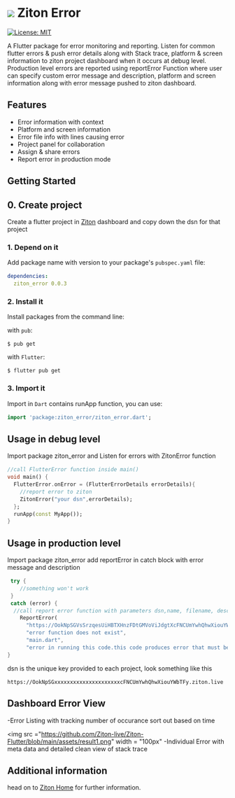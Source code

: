 # <img src="https://lh3.googleusercontent.com/a-/AFdZucq7_CuN_qLTe-vvMMasQZOCT2bqKPIr3ed1i7Ze=s360-p-rw-no" width="30px">   Ziton Error
<a href="https://opensource.org/licenses/MIT"><img src="https://img.shields.io/badge/license-MIT-blue.svg" alt="License: MIT"></a>


A Flutter package for error monitoring and reporting. Listen for common flutter errors & push error details along with Stack trace, platform & screen information to ziton project dashboard when it occurs at debug level.
Production level errors are reported using reportError Function where user can specify custom error message and description, platform and screen information along with error message pushed to ziton dashboard.



## Features
* Error information with context
* Platform and screen information
* Error file info with lines causing error 
* Project panel for collaboration 
* Assign & share errors  
* Report error in production mode

## Getting Started

## 0. Create project
Create a flutter project in <a href = "https://ziton.live/">Ziton</a> dashboard and copy down the dsn for that project

### 1. Depend on it
Add package name with version to your package's `pubspec.yaml` file:

```yaml
dependencies:
  ziton_error 0.0.3
```

### 2. Install it

Install packages from the command line:

with `pub`:

```
$ pub get
```

with `Flutter`:

```
$ flutter pub get
```

### 3. Import it

Import in `Dart` contains runApp function, you can use:

```dart
import 'package:ziton_error/ziton_error.dart';
```


## Usage in debug level

Import package ziton_error  and Listen for errors with ZitonError function


```dart
//call FlutterError function inside main()
void main() {
  FlutterError.onError = (FlutterErrorDetails errorDetails){
    //report error to ziton
    ZitonError("your dsn",errorDetails);
  };
  runApp(const MyApp());
}
```


## Usage in production level

Import package ziton_error add reportError in catch block with error message and description


```dart
 try {
    //something won't work
 } 
 catch (error) {
  //call report error function with parameters dsn,name, filename, description.
    ReportError(
      "https://OokNpSGVsSrzqesUiHBTXHnzFDtGMVoViJdgtXcFNCUmYwhQhwXiouYWbTFy.ziton.live",
      "error function does not exist",
      "main.dart",
      "error in running this code.this code produces error that must be reported to the ziton live");
}
```


dsn is the unique key provided to each project, look something like this 
```
https://OokNpSGxxxxxxxxxxxxxxxxxxxxxcFNCUmYwhQhwXiouYWbTFy.ziton.live
```


## Dashboard Error View
-Error Listing with tracking number of occurance sort out based on time

<img src ="https://github.com/Ziton-live/Ziton-Flutter/blob/main/assets/result1.png" width = "100px"
-Individual Error with meta data and detailed clean view of stack trace 

## Additional information

head on to <a href="https://ziton.live/home">Ziton Home</a> for further information.
